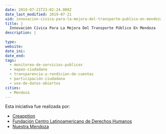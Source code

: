 ```yaml
---
date: 2019-07-21T23:02:24.000Z
date_last_modified: 2019-07-21
uid: innovacion-civica-para-la-mejora-del-transporte-publico-en-mendoza
title: |
  Innovación Cívica Para La Mejora Del Transporte Público En Mendoza
description: |
  
type: 
website: 
date_ini: 
date_end: 
tags:
  - monitoreo-de-servicios-publicos
  - mapeo-ciudadano
  - transparencia-y-rendicion-de-cuentas
  - participación-ciudadana
  - uso-de-datos-abiertos
cities: 
  - Mendoza
---
```


Esta iniciativa fue realizada por:

- [Creapption](/organizaciones/creapption)
- [Fundación Centro Latinoamericano de Derechos Humanos](/organizaciones/fundacion-centro-latinoamericano-de-derechos-humanos)
- [Nuestra Mendoza](/organizaciones/nuestra-mendoza)
